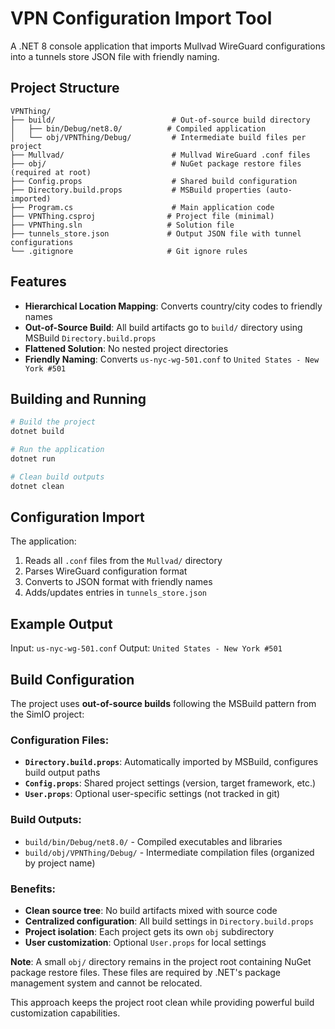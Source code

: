 # VPN Configuration Import Tool

A .NET 8 console application that imports Mullvad WireGuard configurations into a tunnels store JSON file with friendly naming.

## Project Structure

```
VPNThing/
├── build/                          # Out-of-source build directory
│   ├── bin/Debug/net8.0/          # Compiled application
│   └── obj/VPNThing/Debug/         # Intermediate build files per project
├── Mullvad/                        # Mullvad WireGuard .conf files
├── obj/                            # NuGet package restore files (required at root)
├── Config.props                    # Shared build configuration
├── Directory.build.props           # MSBuild properties (auto-imported)
├── Program.cs                      # Main application code
├── VPNThing.csproj                # Project file (minimal)
├── VPNThing.sln                   # Solution file
├── tunnels_store.json             # Output JSON file with tunnel configurations
└── .gitignore                     # Git ignore rules
```

## Features

- **Hierarchical Location Mapping**: Converts country/city codes to friendly names
- **Out-of-Source Build**: All build artifacts go to `build/` directory using MSBuild `Directory.build.props`
- **Flattened Solution**: No nested project directories
- **Friendly Naming**: Converts `us-nyc-wg-501.conf` to `United States - New York #501`

## Building and Running

```powershell
# Build the project
dotnet build

# Run the application
dotnet run

# Clean build outputs
dotnet clean
```

## Configuration Import

The application:
1. Reads all `.conf` files from the `Mullvad/` directory
2. Parses WireGuard configuration format
3. Converts to JSON format with friendly names
4. Adds/updates entries in `tunnels_store.json`

## Example Output

Input: `us-nyc-wg-501.conf`
Output: `United States - New York #501`

## Build Configuration

The project uses **out-of-source builds** following the MSBuild pattern from the SimIO project:

### Configuration Files:
- **`Directory.build.props`**: Automatically imported by MSBuild, configures build output paths
- **`Config.props`**: Shared project settings (version, target framework, etc.)
- **`User.props`**: Optional user-specific settings (not tracked in git)

### Build Outputs:
- `build/bin/Debug/net8.0/` - Compiled executables and libraries
- `build/obj/VPNThing/Debug/` - Intermediate compilation files (organized by project name)

### Benefits:
- **Clean source tree**: No build artifacts mixed with source code
- **Centralized configuration**: All build settings in `Directory.build.props`
- **Project isolation**: Each project gets its own `obj` subdirectory
- **User customization**: Optional `User.props` for local settings

**Note**: A small `obj/` directory remains in the project root containing NuGet package restore files. These files are required by .NET's package management system and cannot be relocated.

This approach keeps the project root clean while providing powerful build customization capabilities.
